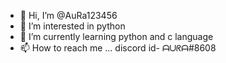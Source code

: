 - 👋 Hi, I’m @AuRa123456
- 👀 I’m interested in python
- 🌱 I’m currently learning python and c language
- 📫 How to reach me ... discord id- ᗩᑌᖇᗩ#8608

<!---
AuRa123456/AuRa123456 is a ✨ special ✨ repository because its `README.md` (this file) appears on your GitHub profile.
You can click the Preview link to take a look at your changes.
--->
